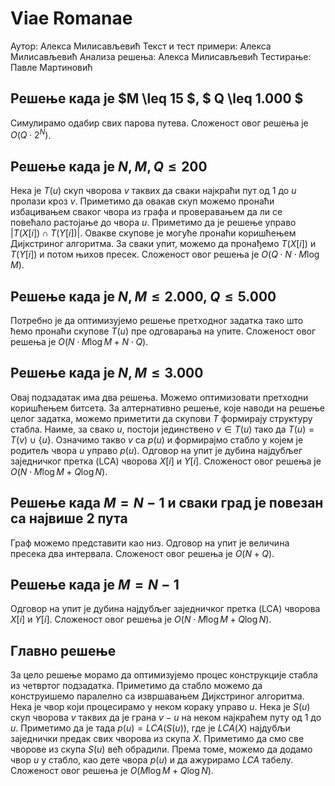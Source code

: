 ﻿# Viae Romanae
Аутор:  Алекса Милисављевић
Текст и тест примери: Алекса Милисављевић
Анализа решења: Алекса Милисављевић
Тестирање: Павле Мартиновић



## Решење када је $M \leq 15 $, $ Q \leq 1.000 $
Симулирамо одабир свих парова путева. Сложеност овог решења је $O(Q \cdot 2^N)$.

## Решење када је $N, M, Q \leq 200$
Нека је $T(u)$ скуп чворова $v$ таквих да сваки најкраћи пут од $1$ до $u$ пролази кроз $v$. Приметимо да овакав скуп можемо пронаћи избацивањем сваког чвора из графа и проверавањем да ли се повећало растојање до чвора $u$. Приметимо да је решење управо $|T(X[i]) \cap T(Y[i])|$. Овакве скупове је могуће пронаћи коришћењем Дијкстриног алгоритма. За сваки упит, можемо да пронађемо $T(X[i])$ и $T(Y[i])$ и потом њихов пресек. Сложеност овог решења је $O(Q \cdot N \cdot M \log M)$.



## Решење када је $N, M \leq 2.000$, $Q \leq 5.000$
Потребно је да оптимизујемо решење претходног задатка тако што ћемо пронаћи скупове $T(u)$ пре одговарања на упите. Сложеност овог решења је $O(N \cdot M \log M + N \cdot Q)$.



## Решење када је $N, M \leq 3.000$
Овај подзадатак има два решења. Можемо оптимизовати претходни коришћењем битсета. За алтернативно решење, које наводи на решење целог задатка, можемо приметити да скупови $T$ формирају структуру стабла. Наиме, за свако $u$, постоји јединствено $v \in T(u)$ тако да $T(u) = T(v) \cup \{u\}$. Означимо такво $v$ са $p(u)$ и формирајмо стабло у којем је родитељ чвора $u$ управо $p(u)$. Одговор на упит је дубина најдубљег заједничког претка (LCA) чворова $X[i]$ и $Y[i]$. Сложеност овог решења је $O(N \cdot M \log M + Q \log N)$.


## Решење када $M = N - 1$ и сваки град је повезан са највише $2$ пута
Граф можемо представити као низ. Одговор на упит је величина пресека два интервала. Сложеност овог решења је $O(N + Q)$.


## Решење када је $M = N - 1$
Одговор на упит је дубина најдубљег заједничког претка (LCA) чворова $X[i]$ и $Y[i]$. Сложеност овог решења је $O(N \cdot M \log M + Q \log N)$.


## Главно решење
За цело решење морамо да оптимизујемо процес конструкције стабла из четвртог подзадатка. Приметимо да стабло можемо да конструишемо паралелно са извршавањем Дијкстриног алгоритма. Нека је чвор који процесирамо у неком кораку управо $u$. Нека је $S(u)$ скуп чворова $v$ таквих да је грана $v - u$ на неком најкраћем путу од $1$ до $u$. Приметимо да је тада $p(u) = LCA(S(u))$, где је $LCA(X)$ најдубљи заједнички предак свих чворова из скупа $X$. Приметимо да смо све чворове из скупа $S(u)$ већ обрадили. Према томе, можемо да додамо чвор $u$ у стабло, као дете чвора $p(u)$ и да ажурирамо $LCA$ табелу. Сложеност овог решења је $O(M \log M + Q \log N)$.
